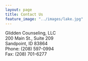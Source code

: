```yaml
---
layout: page
title: Contact Us
feature_image: "../images/lake.jpg"
---
```


Glidden Counseling, LLC <br/>
200 Main St., Suite 209<br/>
Sandpoint, ID 83864<br/>
Phone: (208) 597-0994<br/>
Fax: (208) 701-6277<br/>